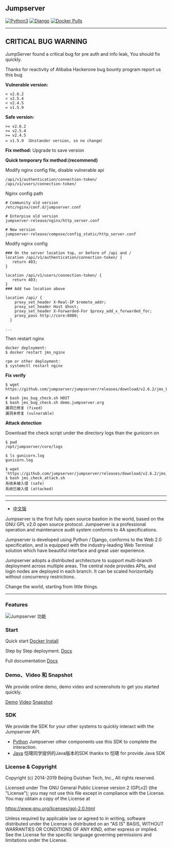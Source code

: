 ## Jumpserver 

[![Python3](https://img.shields.io/badge/python-3.6-green.svg?style=plastic)](https://www.python.org/)
[![Django](https://img.shields.io/badge/django-2.2-brightgreen.svg?style=plastic)](https://www.djangoproject.com/)
[![Docker Pulls](https://img.shields.io/docker/pulls/jumpserver/jms_all.svg)](https://hub.docker.com/u/jumpserver)

---- 
## CRITICAL BUG WARNING

JumpServer found a critical bug for pre auth and info leak, You should fix quickly.

Thanks for reactivity of Alibaba Hackerone bug bounty program report us this bug

**Vulnerable version:**
```
< v2.6.2
< v2.5.4
< v2.4.5 
= v1.5.9
```

**Safe version:**
```
>= v2.6.2
>= v2.5.4
>= v2.4.5 
= v1.5.9 （Unstander version, so no change）
```

**Fix method:**
Upgrade to save version


**Quick temporary fix method:(recommend)**

Modify nginx config file, disable vulnerable api

```
/api/v1/authentication/connection-token/
/api/v1/users/connection-token/
```

Nginx config path

```
# Community old version
/etc/nginx/conf.d/jumpserver.conf

# Enterpise old version
jumpserver-release/nginx/http_server.conf
 
# New version
jumpserver-release/compose/config_static/http_server.conf
```

Modify nginx config 

```
### On the server location top, or before of /api and /
location /api/v1/authentication/connection-token/ {
   return 403;
}
 
location /api/v1/users/connection-token/ {
   return 403;
}
### Add two location above
 
location /api/ {
    proxy_set_header X-Real-IP $remote_addr;
    proxy_set_header Host $host;
    proxy_set_header X-Forwarded-For $proxy_add_x_forwarded_for;
    proxy_pass http://core:8080;
  }
 
...
```

Then restart nginx

```
docker deployment: 
$ docker restart jms_nginx

rpm or other deployment:
$ systemctl restart nginx

```

**Fix verify**

```
$ wget https://github.com/jumpserver/jumpserver/releases/download/v2.6.2/jms_bug_check.sh 

# bash jms_bug_check.sh HOST 
$ bash jms_bug_check.sh demo.jumpserver.org
漏洞已修复 (fixed)
漏洞未修复 (vulnerable)
```


**Attack detection**

Download the check script under the directory logs than the gunicorn on 

```
$ pwd
/opt/jumpserver/core/logs

$ ls gunicorn.log
gunicorn.log

$ wget 'https://github.com/jumpserver/jumpserver/releases/download/v2.6.2/jms_check_attack.sh'
$ bash jms_check_attack.sh
系统未被入侵 (safe)
系统已被入侵 (attacked)
```

--------------------------

----

- [中文版](https://github.com/jumpserver/jumpserver/blob/master/README.md)

Jumpserver is the first fully open source bastion in the world, based on the GNU GPL v2.0 open source protocol. Jumpserver is a  professional operation and maintenance audit system conforms to 4A specifications.

Jumpserver is developed using Python / Django, conforms to the Web 2.0 specification, and is equipped with the industry-leading Web Terminal solution which have beautiful interface and great user experience.

Jumpserver adopts a distributed architecture to support multi-branch deployment across multiple areas. The central node provides APIs, and login nodes are deployed in each branch. It can be scaled horizontally without concurrency restrictions.

Change the world, starting from little things.

----

### Features

 ![Jumpserver 功能](https://jumpserver-release.oss-cn-hangzhou.aliyuncs.com/Jumpserver148.jpeg "Jumpserver 功能")

### Start 

Quick start  [Docker Install](http://docs.jumpserver.org/zh/docs/dockerinstall.html)

Step by Step deployment. [Docs](http://docs.jumpserver.org/zh/docs/step_by_step.html)

Full documentation [Docs](http://docs.jumpserver.org)

### Demo、Video 和 Snapshot

We provide online demo, demo video and screenshots to get you started quickly.

[Demo](https://demo.jumpserver.org/auth/login/?next=/)
[Video](https://fit2cloud2-offline-installer.oss-cn-beijing.aliyuncs.com/tools/Jumpserver%20%E4%BB%8B%E7%BB%8Dv1.4.mp4)
[Snapshot](http://docs.jumpserver.org/zh/docs/snapshot.html)

### SDK

We provide the SDK for your other systems to quickly interact with the Jumpserver API.

- [Python](https://github.com/jumpserver/jumpserver-python-sdk) Jumpserver other components use this SDK to complete the interaction.
- [Java](https://github.com/KaiJunYan/jumpserver-java-sdk.git) 恺珺同学提供的Java版本的SDK thanks to 恺珺 for provide Java SDK


### License & Copyright
Copyright (c) 2014-2019 Beijing Duizhan Tech, Inc., All rights reserved.

Licensed under The GNU General Public License version 2 (GPLv2)  (the "License"); you may not use this file except in compliance with the License. You may obtain a copy of the License at

https://www.gnu.org/licenses/gpl-2.0.html

Unless required by applicable law or agreed to in writing, software distributed under the License is distributed on an "AS IS" BASIS, WITHOUT WARRANTIES OR CONDITIONS OF ANY KIND, either express or implied. See the License for the specific language governing permissions and limitations under the License.
